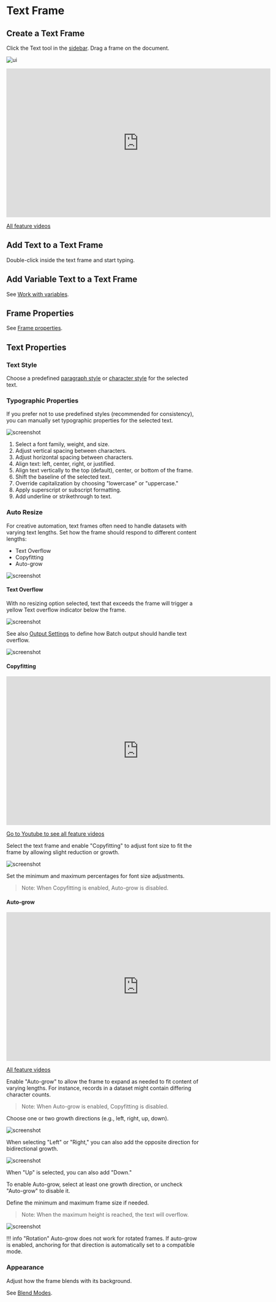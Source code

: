 # Text Frame

## Create a Text Frame

Click the Text tool in the [sidebar](/GraFx-Studio/overview/sidebar/). Drag a frame on the document.

![ui](creattextframe.gif)

<iframe width="690" height="388" src="https://www.youtube.com/embed/QLiOtG2CULo?si=v3bbEqajZyIEr8_0&controls=1&mute=1&showinfo=0&rel=0&autoplay=1&loop=1" title="YouTube video player" frameborder="0" allow="accelerometer; autoplay; clipboard-write; encrypted-media; gyroscope; picture-in-picture; web-share" referrerpolicy="strict-origin-when-cross-origin" allowfullscreen></iframe>

[All feature videos](https://www.youtube.com/playlist?list=PLLHtQ1R6R-B_m7XAVySM9OjbbUscsgBOH)

## Add Text to a Text Frame

Double-click inside the text frame and start typing.

## Add Variable Text to a Text Frame

See [Work with variables](/GraFx-Studio/guides/template-variables/assign/).

## Frame Properties

See [Frame properties](/GraFx-Studio/concepts/frames/).

## Text Properties

### Text Style

Choose a predefined [paragraph style](/GraFx-Studio/guides/paragraphstyles/) or [character style](/GraFx-Studio/guides/characterstyles/) for the selected text.

### Typographic Properties

If you prefer not to use predefined styles (recommended for consistency), you can manually set typographic properties for the selected text.

![screenshot](typography.png)

1. Select a font family, weight, and size.
2. Adjust vertical spacing between characters.
3. Adjust horizontal spacing between characters.
4. Align text: left, center, right, or justified.
5. Align text vertically to the top (default), center, or bottom of the frame.
6. Shift the baseline of the selected text.
7. Override capitalization by choosing "lowercase" or "uppercase."
8. Apply superscript or subscript formatting.
9. Add underline or strikethrough to text.

### Auto Resize

For creative automation, text frames often need to handle datasets with varying text lengths. Set how the frame should respond to different content lengths:

- Text Overflow
- Copyfitting
- Auto-grow

![screenshot](autoresize.png)

#### Text Overflow

With no resizing option selected, text that exceeds the frame will trigger a yellow Text overflow indicator below the frame.

![screenshot](overflow.png)

See also [Output Settings](/GraFx-Studio/guides/output/settings/) to define how Batch output should handle text overflow.

![screenshot](errorhandling.png)

#### Copyfitting

<iframe width="690" height="388" src="https://www.youtube.com/embed/ErhWlgQ74X4?si=lRBPLD4IAwQsN92N&controls=1&mute=1&showinfo=0&rel=0&autoplay=1&loop=1" title="YouTube video player" frameborder="0" allow="accelerometer; autoplay; clipboard-write; encrypted-media; gyroscope; picture-in-picture; web-share" referrerpolicy="strict-origin-when-cross-origin" allowfullscreen></iframe>

[Go to Youtube to see all feature videos](https://www.youtube.com/playlist?list=PLLHtQ1R6R-B_m7XAVySM9OjbbUscsgBOH)

Select the text frame and enable "Copyfitting" to adjust font size to fit the frame by allowing slight reduction or growth.

![screenshot](copyfit.png)

Set the minimum and maximum percentages for font size adjustments.

> Note: When Copyfitting is enabled, Auto-grow is disabled.

#### Auto-grow

<iframe width="690" height="388" src="https://www.youtube.com/embed/Z_GAnwZQXWg?si=Z0fXY0xl2KlTeGpp&controls=1&mute=1&showinfo=0&rel=0&autoplay=1&loop=1" title="YouTube video player" frameborder="0" allow="accelerometer; autoplay; clipboard-write; encrypted-media; gyroscope; picture-in-picture; web-share" referrerpolicy="strict-origin-when-cross-origin" allowfullscreen></iframe>

[All feature videos](https://www.youtube.com/playlist?list=PLLHtQ1R6R-B_m7XAVySM9OjbbUscsgBOH)


Enable "Auto-grow" to allow the frame to expand as needed to fit content of varying lengths. For instance, records in a dataset might contain differing character counts.

> Note: When Auto-grow is enabled, Copyfitting is disabled.

Choose one or two growth directions (e.g., left, right, up, down). 

![screenshot](autogrow-left.png)

When selecting "Left" or "Right," you can also add the opposite direction for bidirectional growth.

![screenshot](autogrow-left-right.png)

When "Up" is selected, you can also add "Down."

To enable Auto-grow, select at least one growth direction, or uncheck "Auto-grow" to disable it.

Define the minimum and maximum frame size if needed.

> Note: When the maximum height is reached, the text will overflow.

![screenshot](autogrow-min-max.png)

!!! info "Rotation"
    Auto-grow does not work for rotated frames. If auto-grow is enabled, anchoring for that direction is automatically set to a compatible mode.

### Appearance

Adjust how the frame blends with its background.

See [Blend Modes](/GraFx-Studio/guides/blendmodes/).